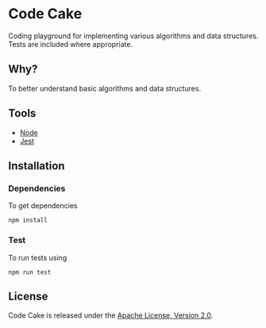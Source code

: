 # Code Cake

Coding playground for implementing various algorithms and data structures. Tests are included where appropriate.

## Why?

To better understand basic algorithms and data structures. 

## Tools

  - [Node](https://webpack.js.org/)
  - [Jest](http://mochajs.org/)

## Installation

### Dependencies

To get dependencies

`npm install`

### Test

To run tests using 

`npm run test`

## License

Code Cake is released under the <a href="https://opensource.org/licenses/Apache-2.0">Apache License, Version 2.0<a/>.



